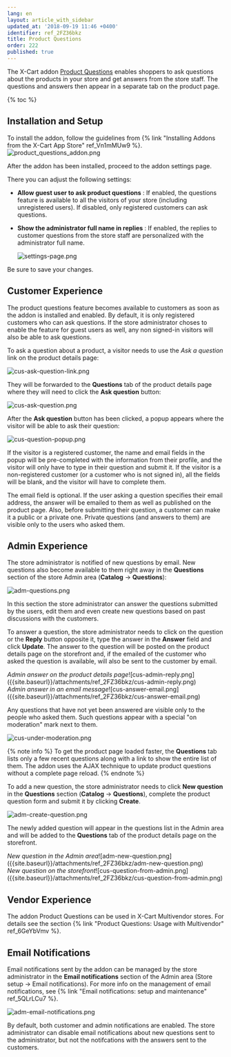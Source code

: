 ```yaml
---
lang: en
layout: article_with_sidebar
updated_at: '2018-09-19 11:46 +0400'
identifier: ref_2FZ36bkz
title: Product Questions
order: 222
published: true
---
```

The X-Cart addon [Product Questions](https://market.x-cart.com/addons/product-questions.html "Product Questions") enables shoppers to ask questions about the products in your store and get answers from the store staff. The questions and answers then appear in a separate tab on the product page.

{% toc %}

## Installation and Setup

To install the addon, follow the guidelines from {% link "Installing Addons from the X-Cart App Store" ref_Vn1mMUw9 %}.
![product_questions_addon.png]({{site.baseurl}}/attachments/ref_2FZ36bkz/product_questions_addon.png)

After the addon has been installed, proceed to the addon settings page.

There you can adjust the following settings:

 * **Allow guest user to ask product questions** : If enabled, the questions feature is available to all the visitors of your store (including unregistered users). If disabled, only registered customers can ask questions.
 * **Show the administrator full name in replies** : If enabled, the replies to customer questions from the store staff are personalized with the administrator full name.
 
   ![settings-page.png]({{site.baseurl}}/attachments/ref_2FZ36bkz/settings-page.png)

Be sure to save your changes. 

## Customer Experience

The product questions feature becomes available to customers as soon as the addon is installed and enabled. By default, it is only registered customers who can ask questions. If the store administrator choses to enable the feature for guest users as well, any non signed-in visitors will also be able to ask questions. 

To ask a question about a product, a visitor needs to use the _Ask a question_ link on the product details page:

   ![cus-ask-question-link.png]({{site.baseurl}}/attachments/ref_2FZ36bkz/cus-ask-question-link.png)

They will be forwarded to the **Questions** tab of the product details page where they will need to click the **Ask question** button:

   ![cus-ask-question.png]({{site.baseurl}}/attachments/ref_2FZ36bkz/cus-ask-question.png)

After the **Ask question** button has been clicked, a popup appears where the visitor will be able to ask their question:

   ![cus-question-popup.png]({{site.baseurl}}/attachments/ref_2FZ36bkz/cus-question-popup.png)

If the visitor is a registered customer, the name and email fields in the popup will be pre-completed with the information from their profile, and the visitor will only have to type in their question and submit it. If the visitor is a non-registered customer (or a customer who is not signed in), all the fields will be blank, and the visitor will have to complete them.

The email field is optional. If the user asking a question specifies their email address, the answer will be emailed to them as well as published on the product page. Also, before submitting their question, a customer can make it a public or a private one. Private questions (and answers to them) are visible only to the users who asked them.

## Admin Experience

The store administrator is notified of new questions by email. New questions also become available to them right away in the **Questions** section of the store Admin area (**Catalog** -> **Questions**):

   ![adm-questions.png]({{site.baseurl}}/attachments/ref_2FZ36bkz/adm-questions.png)

In this section the store administrator can answer the questions submitted by the users, edit them and even create new questions based on past discussions with the customers. 

To answer a question, the store administrator needs to click on the question or the **Reply** button opposite it, type the answer in the **Answer** field and click **Update**. The answer to the question will be posted on the product details page on the storefront and, if the emailed of the customer who asked the question is available, will also be sent to the customer by email.

<div class="ui stackable two column grid">
  <div class="column" markdown="span"><i>Admin answer on the product details page</i>![cus-admin-reply.png]({{site.baseurl}}/attachments/ref_2FZ36bkz/cus-admin-reply.png)</div>
  <div class="column" markdown="span"><i>Admin answer in an email message</i>![cus-answer-email.png]({{site.baseurl}}/attachments/ref_2FZ36bkz/cus-answer-email.png)</div>
</div>

Any questions that have not yet been answered are visible only to the people who asked them. Such questions appear with a special "on moderation" mark next to them. 

![cus-under-moderation.png]({{site.baseurl}}/attachments/ref_2FZ36bkz/cus-under-moderation.png)

{% note info %}
To get the product page loaded faster, the **Questions** tab lists only a few recent questions along with a link to show the entire list of them. The addon uses the AJAX technique to update product questions without a complete page reload.
{% endnote %}

To add a new question, the store administrator needs to click **New question** in the **Questions** section (**Catalog** -> **Questions**), complete the product question form and submit it by clicking **Create**.

![adm-create-question.png]({{site.baseurl}}/attachments/ref_2FZ36bkz/adm-create-question.png)

The newly added question will appear in the questions list in the Admin area and will be added to the **Questions** tab of the product details page on the storefront.

<div class="ui stackable two column grid">
  <div class="column" markdown="span"><i>New question in the Admin area</i>![adm-new-question.png]({{site.baseurl}}/attachments/ref_2FZ36bkz/adm-new-question.png)</div>
  <div class="column" markdown="span"><i>New question on the storefront</i>![cus-question-from-admin.png]({{site.baseurl}}/attachments/ref_2FZ36bkz/cus-question-from-admin.png)</div>
</div>

## Vendor Experience

The addon Product Questions can be used in X-Cart Multivendor stores. For details see the section {% link "Product Questions: Usage with Multivendor" ref_6GeYbVmv %}.

## Email Notifications

Email notifications sent by the addon can be managed by the store administrator in the **Email notifications** section of the Admin area (Store setup -> Email notifications). For more info on the management of email notifications, see {% link "Email notifications: setup and maintenance" ref_5QLrLCu7 %}.

   ![adm-email-notifications.png]({{site.baseurl}}/attachments/ref_2FZ36bkz/adm-email-notifications.png)

By default, both customer and admin notifications are enabled. The store administrator can disable email notifications about new questions sent to the administrator, but not the notifcations with the answers sent to the customers.
